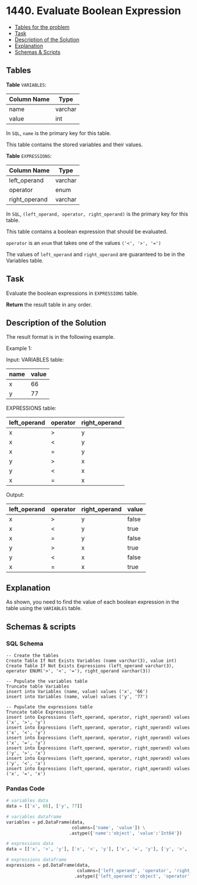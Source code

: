 # 1440. Evaluate Boolean Expression

- [Tables for the problem](#tables)
- [Task](#task)
- [Description of the Solution](#description-of-the-solution)
- [Explanation](#explanation)
- [Schemas & Scripts](#schemas--scripts)

## Tables 

**Table** `VARIABLES`:

| Column Name | Type    |
|-------------|---------|
| name        | varchar |
| value       | int     |

In `SQL`, `name` is the primary key for this table.

This table contains the stored variables and their values.

**Table** `EXPRESSIONS`:

| Column Name   | Type    |
|---------------|---------|
| left_operand  | varchar |
| operator      | enum    |
| right_operand | varchar |

In `SQL`, `(left_operand, operator, right_operand)` is the primary key for this table.

This table contains a boolean expression that should be evaluated.

`operator` is an `enum` that takes one of the values `('<', '>', '=')`

The values of `left_operand` and `right_operand` are guaranteed to be in the Variables table.

## Task

Evaluate the boolean expressions in `EXPRESSIONS` table.

**Return** the result table in any order.

## Description of the Solution ##

The result format is in the following example.

Example 1:

Input: 
VARIABLES table:

| name | value |
|------|-------|
| x    | 66    |
| y    | 77    |

EXPRESSIONS table:

| left_operand | operator | right_operand  |
|--------------|----------|----------------|
| x            | >        | y              |
| x            | <        | y              |
| x            | =        | y              |
| y            | >        | x              |
| y            | <        | x              |
| x            | =        | x              |

Output: 

| left_operand | operator | right_operand | value |
|--------------|----------|---------------|-------|
| x            | >        | y             | false |
| x            | <        | y             | true  |
| x            | =        | y             | false |
| y            | >        | x             | true  |
| y            | <        | x             | false |
| x            | =        | x             | true  |

## Explanation ##

As shown, you need to find the value of each boolean expression in the table using the `VARIABLES` table.

## Schemas & scripts

### SQL Schema

```genericsql
-- Create the tables
Create Table If Not Exists Variables (name varchar(3), value int)
Create Table If Not Exists Expressions (left_operand varchar(3), operator ENUM('>', '<', '='), right_operand varchar(3))

-- Populate the variables table    
Truncate table Variables
insert into Variables (name, value) values ('x', '66')
insert into Variables (name, value) values ('y', '77')

-- Populate the expressions table    
Truncate table Expressions
insert into Expressions (left_operand, operator, right_operand) values ('x', '>', 'y')
insert into Expressions (left_operand, operator, right_operand) values ('x', '<', 'y')
insert into Expressions (left_operand, operator, right_operand) values ('x', '=', 'y')
insert into Expressions (left_operand, operator, right_operand) values ('y', '>', 'x')
insert into Expressions (left_operand, operator, right_operand) values ('y', '<', 'x')
insert into Expressions (left_operand, operator, right_operand) values ('x', '=', 'x')
```

### Pandas Code

```python
# variables data
data = [['x', 66], ['y', 77]]

# variables dataframe
variables = pd.DataFrame(data,
                         columns=['name', 'value']) \
                        .astype({'name':'object', 'value':'Int64'})

# expressions data
data = [['x', '>', 'y'], ['x', '<', 'y'], ['x', '=', 'y'], ['y', '>', 'x'], ['y', '<', 'x'], ['x', '=', 'x']]

# expressions dataframe
expressions = pd.DataFrame(data, 
                           columns=['left_operand', 'operator', 'right_operand']) \
                          .astype({'left_operand':'object', 'operator':'object', 'right_operand':'object'})
```